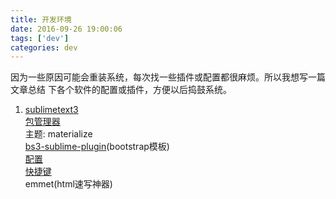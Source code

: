 ```yaml
---
title: 开发环境
date: 2016-09-26 19:00:06
tags: ['dev']
categories: dev
---
```

因为一些原因可能会重装系统，每次找一些插件或配置都很麻烦。所以我想写一篇文章总结
下各个软件的配置或插件，方便以后捣鼓系统。
<!-- more -->
1. [sublimetext3](https://www.sublimetext.com/3)   
	[包管理器](https://packagecontrol.io/installation)     
	主题: materialize    
	[bs3-sublime-plugin](https://github.com/Jaxlying/bs3-sublime-plugin)(bootstrap模板)       
	[配置](https://gist.github.com/Jaxlying/af368b7e7081d087ec2af558e74ef523)    
	[快捷键](https://gist.github.com/Jaxlying/787c005754bbe3fccec8c95cfe49ba25)     
	emmet(html速写神器)    

	


